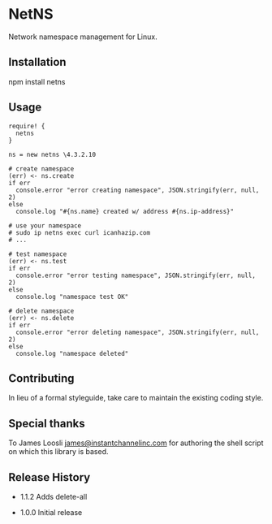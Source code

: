 NetNS
=====

Network namespace management for Linux.

## Installation

  npm install netns

## Usage

```
require! {
  netns
}

ns = new netns \4.3.2.10

# create namespace
(err) <- ns.create
if err
  console.error "error creating namespace", JSON.stringify(err, null, 2)
else
  console.log "#{ns.name} created w/ address #{ns.ip-address}"

# use your namespace
# sudo ip netns exec curl icanhazip.com
# ...

# test namespace
(err) <- ns.test
if err
  console.error "error testing namespace", JSON.stringify(err, null, 2)
else
  console.log "namespace test OK"

# delete namespace
(err) <- ns.delete
if err
  console.error "error deleting namespace", JSON.stringify(err, null, 2)
else
  console.log "namespace deleted"
```

## Contributing

In lieu of a formal styleguide, take care to maintain the existing coding style.

## Special thanks

To James Loosli <james@instantchannelinc.com> for authoring the shell script on which this library is based.

## Release History

* 1.1.2 Adds delete-all

* 1.0.0 Initial release
